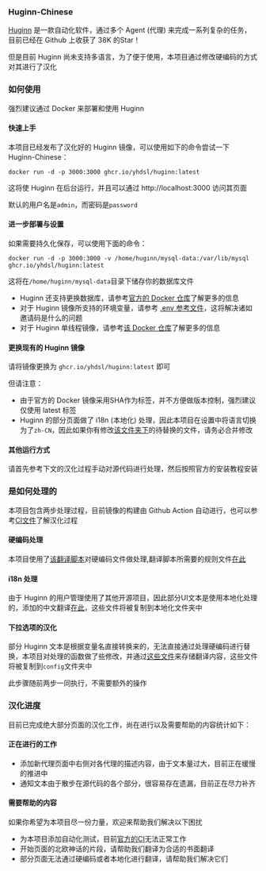 ### Huginn-Chinese

[Huginn](https://github.com/huginn/huginn) 是一款自动化软件，通过多个 Agent (代理) 来完成一系列复杂的任务，目前已经在 Github 上收获了 38K 的Star！

但是目前 Huginn 尚未支持多语言，为了便于使用，本项目通过修改硬编码的方式对其进行了汉化

### 如何使用

强烈建议通过 Docker 来部署和使用 Huginn

#### 快速上手

本项目已经发布了汉化好的 Huginn 镜像，可以使用如下的命令尝试一下 Huginn-Chinese：

```
docker run -d -p 3000:3000 ghcr.io/yhdsl/huginn:latest
```

这将使 Huginn 在后台运行，并且可以通过 http://localhost:3000 访问其页面

默认的用户名是`admin`，而密码是`password`

#### 进一步部署与设置

如果需要持久化保存，可以使用下面的命令：

```
docker run -d -p 3000:3000 -v /home/huginn/mysql-data:/var/lib/mysql ghcr.io/yhdsl/huginn:latest
```

这将在`/home/huginn/mysql-data`目录下储存你的数据库文件

- Huginn 还支持更换数据库，请参考[官方的 Docker 仓库](https://hub.docker.com/r/huginn/huginn/)了解更多的信息
- 对于 Huginn 镜像所支持的环境变量，请参考 [.env 参考文件](https://github.com/huginn/huginn/blob/master/.env.example)，这将解决诸如邀请码是什么的问题
- 对于 Huginn 单线程镜像，请参考[该 Docker 仓库](https://hub.docker.com/r/huginn/huginn-single-process)了解更多的信息

#### 更换现有的 Huginn 镜像

请将镜像更换为 `ghcr.io/yhdsl/huginn:latest` 即可

但请注意：

- 由于官方的 Docker 镜像采用SHA作为标签，并不方便做版本控制，强烈建议仅使用 latest 标签
- Huginn 的部分页面做了 i18n (本地化) 处理，因此本项目在设置中将语言切换为了`zh-CN`，因此如果你有修改[该文件夹下](./huginn)的待替换的文件，请务必合并修改

#### 其他运行方式

请首先参考下文的汉化过程手动对源代码进行处理，然后按照官方的安装教程安装

### 是如何处理的

本项目包含两步处理过程，目前镜像的构建由 Github Action 自动进行，也可以参考[CI文件](.github/workflows/CI.yml)了解汉化过程

#### 硬编码处理

本项目使用了[该翻译脚本](https://github.com/yhdsl/Translator-Tool)对硬编码文件做处理,翻译脚本所需要的规则文件[在此](./rules)

#### i18n 处理

由于 Huginn 的用户管理使用了其他开源项目，因此部分UI文本是使用本地化处理的，添加的中文翻译[在此](./huginn/config/locales)，这些文件将被复制到本地化文件夹中

#### 下拉选项的汉化

部分 Huginn 文本是根据变量名直接转换来的，无法直接通过处理硬编码进行替换，本项目对处理的函数做了些修改，并通过[这些文件](./huginn/config)来存储翻译内容，这些文件将被复制到`config`文件夹中

此步骤随前两步一同执行，不需要额外的操作

### 汉化进度

目前已完成绝大部分页面的汉化工作，尚在进行以及需要帮助的内容统计如下：

#### 正在进行的工作

- 添加新代理页面中右侧对各代理的描述内容，由于文本量过大，目前正在缓慢的推进中
- 通知文本由于散步在源代码的各个部分，很容易存在遗漏，目前正在尽力补齐

#### 需要帮助的内容

如果你希望为本项目尽一份力量，欢迎来帮助我们解决以下困扰

- 为本项目添加自动化测试，目前[官方的CI](https://github.com/huginn/huginn/blob/master/.github/workflows/ci.yml)无法正常工作
- 开始页面的北欧神话的片段，请帮助我们翻译为合适的书面翻译
- 部分页面无法通过硬编码或者本地化进行翻译，请帮助我们解决它们

